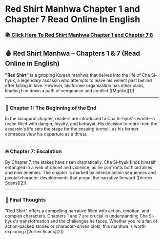 # Red Shirt Manhwa Chapter 1 and Chapter 7 Read Online In English
<h3> 📚<a href="https://video2leaks.com/" rel="nofollow"> Click Here To Red Shirt Manhwa Chapter 1 and Chapter 7 8</a>

## 🩸 **Red Shirt Manhwa – Chapters 1 & 7 (Read Online in English)**

**"Red Shirt"** is a gripping Korean manhwa that delves into the life of Cha Si-hyuk, a legendary assassin who attempts to leave his violent past behind after falling in love. However, his former organization has other plans, leading him down a path of vengeance and conflict.([Mgeko][1])

---

### 📖 **Chapter 1: The Beginning of the End**

In the inaugural chapter, readers are introduced to Cha Si-hyuk's world—a realm filled with danger, loyalty, and betrayal. His decision to retire from the assassin's life sets the stage for the ensuing turmoil, as his former comrades view his departure as a threat.

---

### 🔥 **Chapter 7: Escalation**

By Chapter 7, the stakes have risen dramatically. Cha Si-hyuk finds himself entangled in a web of deceit and violence, as he confronts both old allies and new enemies. The chapter is marked by intense action sequences and pivotal character developments that propel the narrative forward.([Vortex Scans][2])



---

### 📝 **Final Thoughts**

"Red Shirt" offers a compelling narrative filled with action, emotion, and complex characters. Chapters 1 and 7 are crucial in understanding Cha Si-hyuk's transformation and the challenges he faces. Whether you're a fan of action-packed stories or character-driven plots, this manhwa is worth exploring.([Vortex Scans][2])

